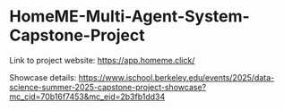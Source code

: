 # HomeME-Multi-Agent-System-Capstone-Project

Link to project website: https://app.homeme.click/

Showcase details: https://www.ischool.berkeley.edu/events/2025/data-science-summer-2025-capstone-project-showcase?mc_cid=70b16f7453&mc_eid=2b3fb1dd34
